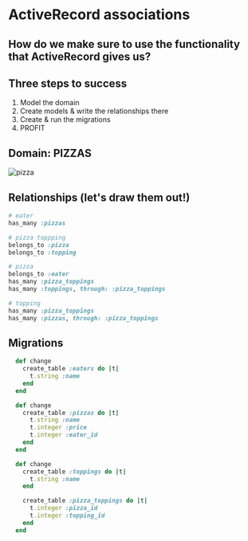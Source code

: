 # ActiveRecord associations

## How do we make sure to use the functionality that ActiveRecord gives us?

## Three steps to success

1. Model the domain
2. Create models & write the relationships there
3. Create & run the migrations
4. PROFIT

## Domain: PIZZAS

![pizza](https://upload.wikimedia.org/wikipedia/commons/a/a3/Eq_it-na_pizza-margherita_sep2005_sml.jpg "Pizza")


## Relationships (let's draw them out!)

```ruby
# eater
has_many :pizzas
```

```ruby
# pizza toppping
belongs_to :pizza
belongs_to :topping
```

```ruby
# pizza
belongs_to :eater
has_many :pizza_toppings
has_many :toppings, through: :pizza_toppings
```

```ruby
# topping
has_many :pizza_toppings
has_many :pizzas, through: :pizza_toppings
```
## Migrations

```ruby
  def change
    create_table :eaters do |t|
      t.string :name
    end
  end
```

```ruby
  def change
    create_table :pizzas do |t|
      t.string :name
      t.integer :price
      t.integer :eater_id
    end
  end
```

```ruby
  def change
    create_table :toppings do |t|
      t.string :name
    end

    create_table :pizza_toppings do |t|
      t.integer :pizza_id
      t.integer :topping_id
    end
  end
```
